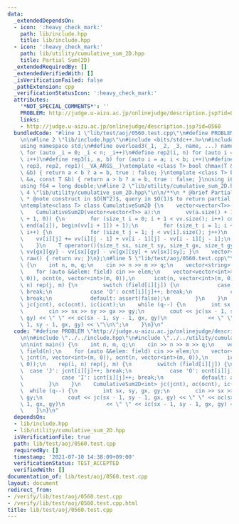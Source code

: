 ```yaml
---
data:
  _extendedDependsOn:
  - icon: ':heavy_check_mark:'
    path: lib/include.hpp
    title: lib/include.hpp
  - icon: ':heavy_check_mark:'
    path: lib/utility/cumulative_sum_2D.hpp
    title: Partial Sum(2D)
  _extendedRequiredBy: []
  _extendedVerifiedWith: []
  _isVerificationFailed: false
  _pathExtension: cpp
  _verificationStatusIcon: ':heavy_check_mark:'
  attributes:
    '*NOT_SPECIAL_COMMENTS*': ''
    PROBLEM: http://judge.u-aizu.ac.jp/onlinejudge/description.jsp?id=0560
    links:
    - http://judge.u-aizu.ac.jp/onlinejudge/description.jsp?id=0560
  bundledCode: "#line 1 \"lib/test/aoj/0560.test.cpp\"\n#define PROBLEM \"http://judge.u-aizu.ac.jp/onlinejudge/description.jsp?id=0560\"\
    \n\n#line 2 \"lib/include.hpp\"\n#include <bits/stdc++.h>\n#include <experimental/iterator>\n\
    using namespace std;\n#define overload3(_1, _2, _3, name, ...) name\n#define rep1(n)\
    \ for (auto _i = 0; _i < n; _i++)\n#define rep2(i, n) for (auto i = 0; i < n;\
    \ i++)\n#define rep3(i, a, b) for (auto i = a; i < b; i++)\n#define rep(...) overload3(__VA_ARGS__,\
    \ rep3, rep2, rep1)(__VA_ARGS__)\ntemplate <class T> bool chmax(T &a, const T\
    \ &b) { return a < b ? a = b, true : false; }\ntemplate <class T> bool chmin(T\
    \ &a, const T &b) { return a > b ? a = b, true : false; }\nusing i64 = long long;\n\
    using f64 = long double;\n#line 2 \"lib/utility/cumulative_sum_2D.hpp\"\n\n#line\
    \ 4 \"lib/utility/cumulative_sum_2D.hpp\"\n\n/**\n * @brief Partial Sum(2D)\n\
    \ * @note construct in $O(N^2)$, query in $O(1)$ to return partial sum(2D)\n */\n\
    \ntemplate<class T> class CumulativeSum2D {\n    vector<vector<T>> vv;\n\n  public:\n\
    \    CumulativeSum2D(vector<vector<T>> a):\n        vv(a.size() + 1, vector<int>(a[0].size()\
    \ + 1, 0)) {\n        for (size_t i = 0; i + 1 < vv.size(); i++) copy(begin(a[i]),\
    \ end(a[i]), begin(vv[i + 1]) + 1);\n        for (size_t i = 1; i < vv.size();\
    \ i++) {\n            for (size_t j = 1; j < vv[i].size(); j++)\n            \
    \    vv[i][j] += vv[i][j - 1] + vv[i - 1][j] - vv[i - 1][j - 1];\n        }\n\
    \    }\n    T operator()(size_t sx, size_t sy, size_t gx, size_t gy) { return\
    \ vv[gx][gy] - vv[sx][gy] - vv[gx][sy] + vv[sx][sy]; }\n    vector<vector<T>>\
    \ raw() { return vv; }\n};\n#line 5 \"lib/test/aoj/0560.test.cpp\"\n\nint main()\
    \ {\n    int n, m, q;\n    cin >> n >> m >> q;\n    vector<string> field(n);\n\
    \    for (auto &&elem: field) cin >> elem;\n    vector<vector<int>> jcnt(n, vector<int>(m,\
    \ 0)), ocnt(n, vector<int>(m, 0)),\n      icnt(n, vector<int>(m, 0));\n    rep(i,\
    \ n) rep(j, m) {\n        switch (field[i][j]) {\n            case 'J': jcnt[i][j]++;\
    \ break;\n            case 'O': ocnt[i][j]++; break;\n            case 'I': icnt[i][j]++;\
    \ break;\n            default: assert(false);\n        }\n    }\n    CumulativeSum2D<int>\
    \ jc(jcnt), oc(ocnt), ic(icnt);\n    while (q--) {\n        int sx, sy, gx, gy;\n\
    \        cin >> sx >> sy >> gx >> gy;\n        cout << jc(sx - 1, sy - 1, gx,\
    \ gy) << \" \" << oc(sx - 1, sy - 1, gx, gy)\n             << \" \" << ic(sx -\
    \ 1, sy - 1, gx, gy) << \"\\n\";\n    }\n}\n"
  code: "#define PROBLEM \"http://judge.u-aizu.ac.jp/onlinejudge/description.jsp?id=0560\"\
    \n\n#include \"../../include.hpp\"\n#include \"../../utility/cumulative_sum_2D.hpp\"\
    \n\nint main() {\n    int n, m, q;\n    cin >> n >> m >> q;\n    vector<string>\
    \ field(n);\n    for (auto &&elem: field) cin >> elem;\n    vector<vector<int>>\
    \ jcnt(n, vector<int>(m, 0)), ocnt(n, vector<int>(m, 0)),\n      icnt(n, vector<int>(m,\
    \ 0));\n    rep(i, n) rep(j, m) {\n        switch (field[i][j]) {\n          \
    \  case 'J': jcnt[i][j]++; break;\n            case 'O': ocnt[i][j]++; break;\n\
    \            case 'I': icnt[i][j]++; break;\n            default: assert(false);\n\
    \        }\n    }\n    CumulativeSum2D<int> jc(jcnt), oc(ocnt), ic(icnt);\n  \
    \  while (q--) {\n        int sx, sy, gx, gy;\n        cin >> sx >> sy >> gx >>\
    \ gy;\n        cout << jc(sx - 1, sy - 1, gx, gy) << \" \" << oc(sx - 1, sy -\
    \ 1, gx, gy)\n             << \" \" << ic(sx - 1, sy - 1, gx, gy) << \"\\n\";\n\
    \    }\n}\n"
  dependsOn:
  - lib/include.hpp
  - lib/utility/cumulative_sum_2D.hpp
  isVerificationFile: true
  path: lib/test/aoj/0560.test.cpp
  requiredBy: []
  timestamp: '2021-07-10 14:38:09+09:00'
  verificationStatus: TEST_ACCEPTED
  verifiedWith: []
documentation_of: lib/test/aoj/0560.test.cpp
layout: document
redirect_from:
- /verify/lib/test/aoj/0560.test.cpp
- /verify/lib/test/aoj/0560.test.cpp.html
title: lib/test/aoj/0560.test.cpp
---
```

